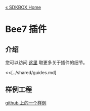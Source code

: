 [&#171; SDKBOX Home](http://sdkbox.com)

<h1>Bee7 插件</h1>

## 介绍

您可以访问 [这里](http://www.cocos2d-x.org/sdkbox/bee7) 取更多关于插件的细节。


<<[../shared/guides.md]


## 样例工程

[github 上的一个样例](https://github.com/sdkbox/sdkbox-sample-bee7)
